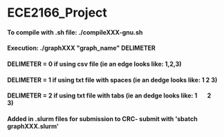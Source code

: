 # ECE2166_Project
#### To compile with .sh file: ./compileXXX-gnu.sh
####
#### Execution: ./graphXXX "graph_name" DELIMETER
#### DELIMETER = 0 if using csv file (ie an edge looks like: 1,2,3)
#### DELIMETER = 1 if using txt file with spaces (ie an dedge looks like: 1 2 3)
#### DELIMETER = 2 if using txt file with tabs (ie an dedge looks like: 1 &nbsp;&nbsp;&nbsp;&nbsp;&nbsp; 2 &nbsp;&nbsp;&nbsp;&nbsp;&nbsp; 3)
#### 
#### Added in .slurm files for submission to CRC- submit with 'sbatch graphXXX.slurm'
